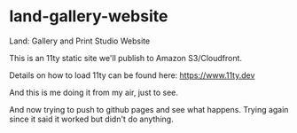 # land-gallery-website
Land: Gallery and Print Studio Website

This is an 11ty static site we'll publish to Amazon S3/Cloudfront. 


Details on how to load 11ty can be found here: https://www.11ty.dev

And this is me doing it from my air, just to see. 

And now trying to push to github pages and see what happens.
Trying again since it said it worked but didn't do anything. 
